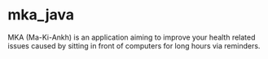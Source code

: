 # mka_java

MKA (Ma-Ki-Ankh) is an application aiming to improve your health related issues caused by sitting in front of computers for long hours via reminders.
